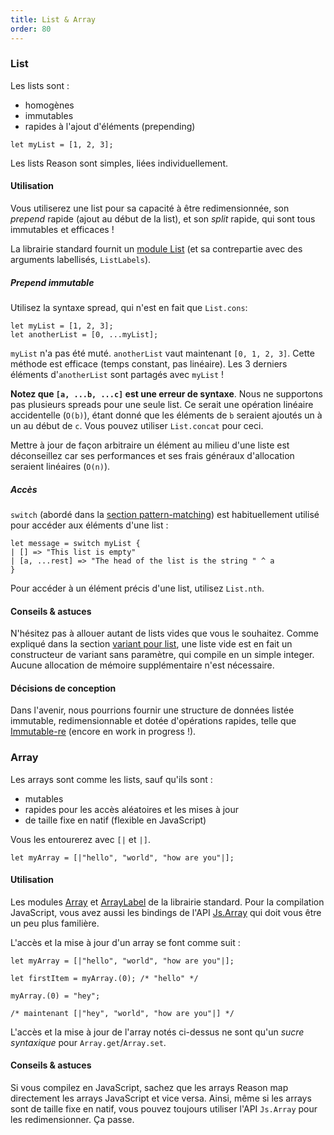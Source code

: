 ```yaml
---
title: List & Array
order: 80
---
```


### List

Les lists sont :

- homogènes
- immutables
- rapides à l'ajout d'éléments (prepending)

```reason
let myList = [1, 2, 3];
```

Les lists Reason sont simples, liées individuellement.


#### Utilisation

Vous utiliserez une list pour sa capacité à être redimensionnée, son *prepend* rapide (ajout au début de la list), et son *split* rapide, qui sont tous immutables et efficaces !

La librairie standard fournit un [module List](/api/List.html) (et sa contrepartie avec des arguments labellisés, `ListLabels`).

##### Prepend immutable

Utilisez la syntaxe spread, qui n'est en fait que `List.cons`:

```reason
let myList = [1, 2, 3];
let anotherList = [0, ...myList];
```

`myList` n'a pas été muté. `anotherList` vaut maintenant `[0, 1, 2, 3]`. Cette méthode est efficace (temps constant, pas linéaire). Les 3 derniers éléments d'`anotherList` sont partagés avec `myList` !

**Notez que `[a, ...b, ...c]` est une erreur de syntaxe**. Nous ne supportons pas plusieurs spreads pour une seule list. Ce serait une opération linéaire accidentelle (`O(b)`), étant donné que les éléments de `b` seraient ajoutés un à un au début de `c`. Vous pouvez utiliser `List.concat` pour ceci.

Mettre à jour de façon arbitraire un élément au milieu d'une liste est déconseillez car ses performances et ses frais généraux d'allocation seraient linéaires (`O(n)`).

##### Accès

`switch` (abordé dans la [section pattern-matching](/guide/language/destructuring-pattern-matching)) est habituellement utilisé pour accéder aux éléments d'une list :

```
let message = switch myList {
| [] => "This list is empty"
| [a, ...rest] => "The head of the list is the string " ^ a
}
```

Pour accéder à un élément précis d'une list, utilisez `List.nth`.

#### Conseils & astuces

N'hésitez pas à allouer autant de lists vides que vous le souhaitez. Comme expliqué dans la section [variant pour list](/guide/language/variant#list), une liste vide est en fait un constructeur de variant sans paramètre, qui compile en un simple integer. Aucune allocation de mémoire supplémentaire n'est nécessaire.

#### Décisions de conception

Dans l'avenir, nous pourrions fournir une structure de données listée immutable, redimensionnable et dotée d'opérations rapides, telle que [Immutable-re](https://github.com/facebookincubator/immutable-re) (encore en work in progress !).

### Array

Les arrays sont comme les lists, sauf qu'ils sont :

- mutables
- rapides pour les accès aléatoires et les mises à jour
- de taille fixe en natif (flexible en JavaScript)

Vous les entourerez avec `[|` et `|]`.

```reason
let myArray = [|"hello", "world", "how are you"|];
```

#### Utilisation

Les modules [Array](/api/Array.html) et [ArrayLabel](/api/ArrayLabels.html) de la librairie standard. Pour la compilation JavaScript, vous avez aussi les bindings de l'API [Js.Array](https://bucklescript.github.io/bucklescript/api/Js.Array.html) qui doit vous être un peu plus familière.

L'accès et la mise à jour d'un array se font comme suit :

```reason
let myArray = [|"hello", "world", "how are you"|];

let firstItem = myArray.(0); /* "hello" */

myArray.(0) = "hey";

/* maintenant [|"hey", "world", "how are you"|] */
```

L'accès et la mise à jour de l'array notés ci-dessus ne sont qu'un *sucre syntaxique* pour `Array.get`/`Array.set`.

#### Conseils & astuces

Si vous compilez en JavaScript, sachez que les arrays Reason map directement les arrays JavaScript et vice versa. Ainsi, même si les arrays sont de taille fixe en natif, vous pouvez toujours utiliser l'API `Js.Array` pour les redimensionner. Ça passe.
